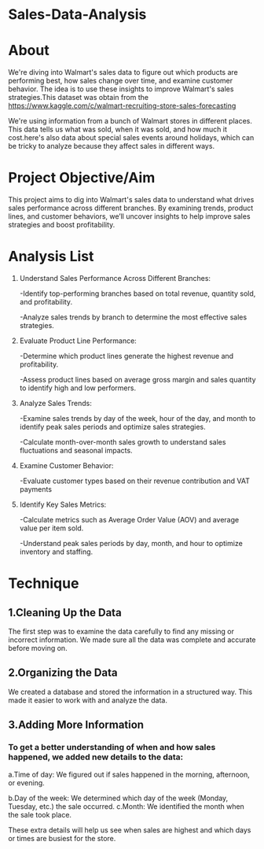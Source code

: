 # Sales-Data-Analysis
# About
We're diving into Walmart's sales data to figure out which products are performing best, how sales change over time, and examine customer behavior. The idea is to use these insights to improve Walmart's sales strategies.This dataset was obtain from the https://www.kaggle.com/c/walmart-recruiting-store-sales-forecasting

We're using information from a bunch of Walmart stores in different places. This data tells us what was sold, when it was sold, and how much it cost.here's also data about special sales events around holidays, which can be tricky to analyze because they affect sales in different ways.
# Project Objective/Aim
This project aims to dig into Walmart's sales data to understand what drives sales performance across different branches. By examining trends, product lines, and customer behaviors, we’ll uncover insights to help improve sales strategies and boost profitability.

# Analysis List

1. Understand Sales Performance Across Different Branches:

   -Identify top-performing branches based on total revenue, quantity sold, and profitability.
   
   -Analyze sales trends by branch to determine the most effective sales strategies.

2. Evaluate Product Line Performance:
   
   -Determine which product lines generate the highest revenue and profitability.
   
   -Assess product lines based on average gross margin and sales quantity to identify high and low performers.

3. Analyze Sales Trends:

   -Examine sales trends by day of the week, hour of the day, and month to identify peak sales periods and optimize sales strategies.

   -Calculate month-over-month sales growth to understand sales fluctuations and seasonal impacts.

4. Examine Customer Behavior:

   -Evaluate customer types based on their revenue contribution and VAT payments

5. Identify Key Sales Metrics:

   -Calculate metrics such as Average Order Value (AOV) and average value per item sold.

   -Understand peak sales periods by day, month, and hour to optimize inventory and staffing.


# Technique
## 1.Cleaning Up the Data

The first step was to examine the data carefully to find any missing or incorrect information. We made sure all the data was complete and accurate before moving on.

## 2.Organizing the Data

We created a database and stored the information in a structured way. This made it easier to work with and analyze the data.

## 3.Adding More Information

### To get a better understanding of when and how sales happened, we added new details to the data:

a.Time of day: We figured out if sales happened in the morning, afternoon, or evening.

b.Day of the week: We determined which day of the week (Monday, Tuesday, etc.) the sale occurred.
c.Month: We identified the month when the sale took place.

These extra details will help us see when sales are highest and which days or times are busiest for the store.

